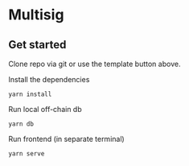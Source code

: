 # Multisig


## Get started

Clone repo via git or use the template button above.

Install the dependencies
```
yarn install
```

Run local off-chain db
```
yarn db
```

Run frontend (in separate terminal)
```
yarn serve
```
